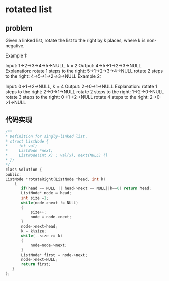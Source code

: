 # rotated list
## problem
Given a linked list, rotate the list to the right by k places, where k is non-negative.

Example 1:

Input: 1->2->3->4->5->NULL, k = 2
Output: 4->5->1->2->3->NULL
Explanation:
rotate 1 steps to the right: 5->1->2->3->4->NULL
rotate 2 steps to the right: 4->5->1->2->3->NULL
Example 2:

Input: 0->1->2->NULL, k = 4
Output: 2->0->1->NULL
Explanation:
rotate 1 steps to the right: 2->0->1->NULL
rotate 2 steps to the right: 1->2->0->NULL
rotate 3 steps to the right: 0->1->2->NULL
rotate 4 steps to the right: 2->0->1->NULL
## 代码实现
 ```C
 /**
 * Definition for singly-linked list.
 * struct ListNode {
 *     int val;
 *     ListNode *next;
 *     ListNode(int x) : val(x), next(NULL) {}
 * };
 */
class Solution {
public:
ListNode *rotateRight(ListNode *head, int k) 
     {
        if(head == NULL || head->next == NULL||k==0) return head;
        ListNode* node = head;
        int size =1; 
        while(node->next != NULL)
        {
            size++;
            node = node->next;
        }
        node->next=head;
        k = k%size;
        while(--size >= k)
        {
            node=node->next;
        }
        ListNode* first = node->next;
        node->next=NULL;   
        return first;
    }
};
```
